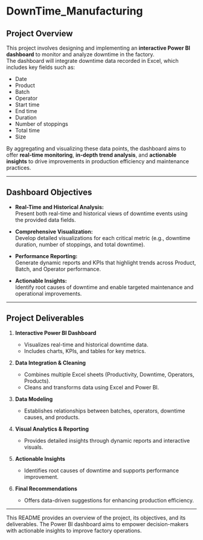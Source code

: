# DownTime_Manufacturing

## Project Overview
This project involves designing and implementing an **interactive Power BI dashboard** to monitor and analyze downtime in the factory.  
The dashboard will integrate downtime data recorded in Excel, which includes key fields such as:

- Date  
- Product  
- Batch  
- Operator  
- Start time  
- End time  
- Duration  
- Number of stoppings  
- Total time  
- Size  

By aggregating and visualizing these data points, the dashboard aims to offer **real-time monitoring**, **in-depth trend analysis**, and **actionable insights** to drive improvements in production efficiency and maintenance practices.

---

## Dashboard Objectives

- **Real-Time and Historical Analysis:**  
  Present both real-time and historical views of downtime events using the provided data fields.  

- **Comprehensive Visualization:**  
  Develop detailed visualizations for each critical metric (e.g., downtime duration, number of stoppings, and total downtime).  

- **Performance Reporting:**  
  Generate dynamic reports and KPIs that highlight trends across Product, Batch, and Operator performance.  

- **Actionable Insights:**  
  Identify root causes of downtime and enable targeted maintenance and operational improvements.  

---

## Project Deliverables

1. **Interactive Power BI Dashboard**  
   - Visualizes real-time and historical downtime data.  
   - Includes charts, KPIs, and tables for key metrics.  

2. **Data Integration & Cleaning**  
   - Combines multiple Excel sheets (Productivity, Downtime, Operators, Products).  
   - Cleans and transforms data using Excel and Power BI.  

3. **Data Modeling**  
   - Establishes relationships between batches, operators, downtime causes, and products.  

4. **Visual Analytics & Reporting**  
   - Provides detailed insights through dynamic reports and interactive visuals.  

5. **Actionable Insights**  
   - Identifies root causes of downtime and supports performance improvement.  

6. **Final Recommendations**  
   - Offers data-driven suggestions for enhancing production efficiency.  

---

This README provides an overview of the project, its objectives, and its deliverables. The Power BI dashboard aims to empower decision-makers with actionable insights to improve factory operations.
